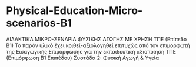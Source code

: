 # Physical-Education-Micro-scenarios-B1
ΔΙΔΑΚΤΙΚΑ ΜΙΚΡΟ-ΣΕΝΑΡΙΑ ΦΥΣΙΚΗΣ ΑΓΩΓΗΣ ΜΕ ΧΡΗΣΗ ΤΠΕ (Επίπεδο Β1)
Το παρόν υλικό έχει κριθεί-αξιολογηθεί επιτυχώς από τον επιμορφωτή της Εισαγωγικής Επιμόρφωσης για την εκπαιδευτική αξιοποίηση ΤΠΕ (Επιμόρφωση Β1 Επιπέδου)
Συστάδα 2: Φυσική Αγωγή & Υγεία
